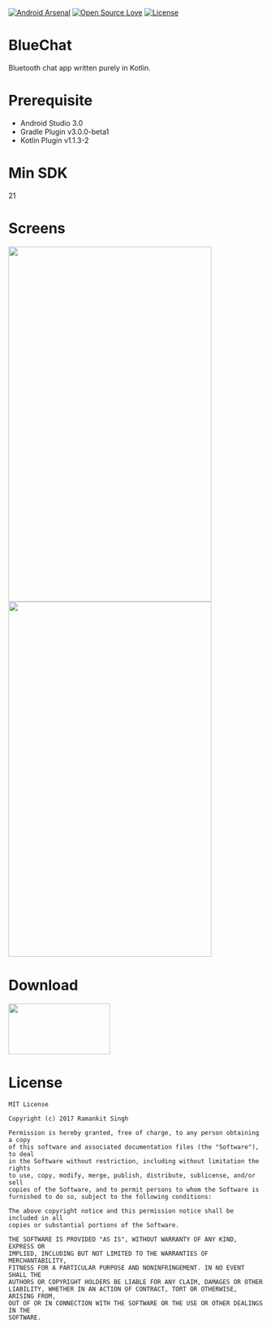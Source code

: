 [![Android Arsenal](https://img.shields.io/badge/Android%20Arsenal-BlueChat-blue.svg?style=flat)](https://android-arsenal.com/details/3/6078)
[![Open Source Love](https://badges.frapsoft.com/os/v1/open-source.svg?v=102)](https://opensource.org/licenses/MIT)
[![License](https://img.shields.io/badge/License-MIT-blue.svg)](https://github.com/webianks/BlueChat/blob/master/LICENSE)

# BlueChat
Bluetooth chat app written purely in Kotlin.

# Prerequisite

<ul>
<li>Android Studio 3.0</li>
<li>Gradle Plugin v3.0.0-beta1</li>
<li>Kotlin Plugin v1.1.3-2</li>
</ul>

# Min SDK
21

# Screens

<img src="https://github.com/webianks/BlueChat/blob/master/screens/screen_one.png" align="left" height="700" width="400" >
<img src="https://github.com/webianks/BlueChat/blob/master/screens/screen_two.png" height="700" width="400" >


# Download

<a href="https://github.com/webianks/BlueChat/raw/master/screens/app-debug.apk"><img src="https://github.com/webianks/BlueChat/blob/master/screens/download.png" height="100" width="200"></a>

# License

```
MIT License

Copyright (c) 2017 Ramankit Singh

Permission is hereby granted, free of charge, to any person obtaining a copy
of this software and associated documentation files (the "Software"), to deal
in the Software without restriction, including without limitation the rights
to use, copy, modify, merge, publish, distribute, sublicense, and/or sell
copies of the Software, and to permit persons to whom the Software is
furnished to do so, subject to the following conditions:

The above copyright notice and this permission notice shall be included in all
copies or substantial portions of the Software.

THE SOFTWARE IS PROVIDED "AS IS", WITHOUT WARRANTY OF ANY KIND, EXPRESS OR
IMPLIED, INCLUDING BUT NOT LIMITED TO THE WARRANTIES OF MERCHANTABILITY,
FITNESS FOR A PARTICULAR PURPOSE AND NONINFRINGEMENT. IN NO EVENT SHALL THE
AUTHORS OR COPYRIGHT HOLDERS BE LIABLE FOR ANY CLAIM, DAMAGES OR OTHER
LIABILITY, WHETHER IN AN ACTION OF CONTRACT, TORT OR OTHERWISE, ARISING FROM,
OUT OF OR IN CONNECTION WITH THE SOFTWARE OR THE USE OR OTHER DEALINGS IN THE
SOFTWARE.
```
